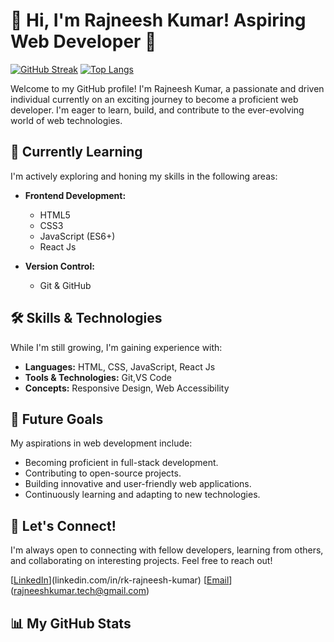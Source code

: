 # 👋 Hi, I'm Rajneesh Kumar! Aspiring Web Developer 🚀

[![GitHub Streak](https://streak-stats.demolab.com/?user=rajneeshkumartech&theme=dark&hide_border=true)](https://git.io/streak-stats)
[![Top Langs](https://github-readme-stats.vercel.app/api/top-langs/?username=rajneeshkumartech&layout=compact&theme=dark&hide_border=true)](https://github.com/anuraghazra/github-readme-stats)

Welcome to my GitHub profile! I'm Rajneesh Kumar, a passionate and driven individual currently on an exciting journey to become a proficient web developer. I'm eager to learn, build, and contribute to the ever-evolving world of web technologies.

## 🌱 Currently Learning

I'm actively exploring and honing my skills in the following areas:

* **Frontend Development:**
    * HTML5
    * CSS3
    * JavaScript (ES6+)
    * React Js
      
* **Version Control:**
    * Git & GitHub

## 🛠️ Skills & Technologies

While I'm still growing, I'm gaining experience with:

* **Languages:** HTML, CSS, JavaScript, React Js
* **Tools & Technologies:** Git,VS Code
* **Concepts:** Responsive Design, Web Accessibility

## 🚀 Future Goals

My aspirations in web development include:

* Becoming proficient in full-stack development.
* Contributing to open-source projects.
* Building innovative and user-friendly web applications.
* Continuously learning and adapting to new technologies.

## 🤝 Let's Connect!

I'm always open to connecting with fellow developers, learning from others, and collaborating on interesting projects. Feel free to reach out!

[[LinkedIn](https://img.shields.io/badge/-LinkedIn-%230077B5?style=for-the-badge&logo=linkedin&logoColor=white)](linkedin.com/in/rk-rajneesh-kumar)
[[Email](https://img.shields.io/badge/-Email-000?style=for-the-badge&logo=gmail&logoColor=white)](rajneeshkumar.tech@gmail.com)


## 📊 My GitHub Stats
